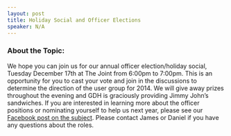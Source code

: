 ```yaml
---
layout: post
title: Holiday Social and Officer Elections
speaker: N/A
---
```


### About the Topic: 
We hope you can join us for our annual officer election/holiday social, Tuesday December 17th at The Joint from 6:00pm to 7:00pm. This is an opportunity for you to cast your vote and join in the discussions to determine the direction of the user group for 2014. We will give away prizes throughout the evening and GDH is graciously providing Jimmy John’s sandwiches. If you are interested in learning more about the officer positions or nominating yourself to help us next year, please see our [Facebook post on the subject](https://www.facebook.com/LRDNUG/posts/604286386286719). Please contact James or Daniel if you have any questions about the roles.